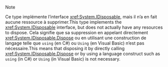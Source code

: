 > [!NOTE]
> <span data-ttu-id="a127e-101">Ce type implémente l’interface <xref:System.IDisposable>, mais il n’a en fait aucune ressource à supprimer.</span><span class="sxs-lookup"><span data-stu-id="a127e-101">This type implements the <xref:System.IDisposable> interface, but does not actually have any resources to dispose.</span></span> <span data-ttu-id="a127e-102">Cela signifie que sa suppression en appelant directement <xref:System.IDisposable.Dispose> ou en utilisant une construction de langage telle que `using` (en C#) ou `Using` (en Visual Basic) n’est pas nécessaire.</span><span class="sxs-lookup"><span data-stu-id="a127e-102">This means that disposing it by directly calling <xref:System.IDisposable.Dispose> or by using a language construct such as `using` (in C#) or `Using` (in Visual Basic) is not necessary.</span></span>
